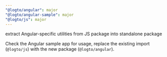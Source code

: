 ```yaml
---
"@logto/angular": major
"@logto/angular-sample": major
"@logto/js": major
---
```


extract Angular-specific utilities from JS package into standalone package

Check the Angular sample app for usage, replace the existing import (`@logto/js`) with the new package (`@logto/angular`).
